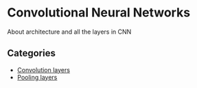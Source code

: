 # Convolutional Neural Networks

About architecture and all the layers in CNN

## Categories

- [Convolution layers](https://github.com/kaka-lin/ML-Notes/tree/master/CNN/convolution)
- [Pooling layers](https://github.com/kaka-lin/ML-Notes/tree/master/CNN/pooling)
